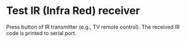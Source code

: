 # Test IR (Infra Red) receiver

Press button of IR transmitter (e.g., TV remote control). The received IR code is printed to serial port.

